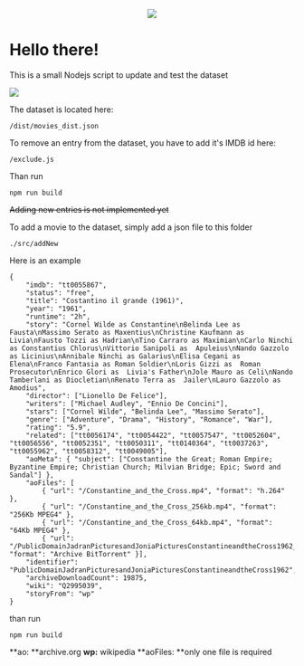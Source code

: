 <p align="center">
  <a href="https://cinedantan.com">
    <img src="https://cinedantan.com/logo192.png" />
  </a>
</p>

# Hello there!

This is a small Nodejs script to update and test the dataset

![](https://cdn.cinedantan.com/github/you-might-like.png)

The dataset is located here: 

    /dist/movies_dist.json

To remove an entry from the dataset, you have to add it's IMDB id here: 

    /exclude.js

Than run 

    npm run build

~~Adding new entries is not implemented yet~~

To add a movie to the dataset, simply add a json file to this folder

	./src/addNew

Here is an example

    {
        "imdb": "tt0055867",
        "status": "free",
        "title": "Costantino il grande (1961)",
        "year": "1961",
        "runtime": "2h",
        "story": "Cornel Wilde as Constantine\nBelinda Lee as Fausta\nMassimo Serato as Maxentius\nChristine Kaufmann as Livia\nFausto Tozzi as Hadrian\nTino Carraro as Maximian\nCarlo Ninchi as Constantius Chlorus\nVittorio Sanipoli as  Apuleius\nNando Gazzolo as Licinius\nAnnibale Ninchi as Galarius\nElisa Cegani as Elena\nFranco Fantasia as Roman Soldier\nLoris Gizzi as  Roman Prosecutor\nEnrico Glori as  Livia's Father\nJole Mauro as Celi\nNando Tamberlani as Diocletian\nRenato Terra as  Jailer\nLauro Gazzolo as Amodius",
        "director": ["Lionello De Felice"],
        "writers": ["Michael Audley", "Ennio De Concini"],
        "stars": ["Cornel Wilde", "Belinda Lee", "Massimo Serato"],
        "genre": ["Adventure", "Drama", "History", "Romance", "War"],
        "rating": "5.9",
        "related": ["tt0056174", "tt0054422", "tt0057547", "tt0052604", "tt0056556", "tt0052351", "tt0050311", "tt0140364", "tt0037263", "tt0055962", "tt0058312", "tt0049005"],
        "aoMeta": { "subject": ["Constantine the Great; Roman Empire; Byzantine Empire; Christian Church; Milvian Bridge; Epic; Sword and Sandal"] },
        "aoFiles": [
            { "url": "/Constantine_and_the_Cross.mp4", "format": "h.264" },
            { "url": "/Constantine_and_the_Cross_256kb.mp4", "format": "256Kb MPEG4" },
            { "url": "/Constantine_and_the_Cross_64kb.mp4", "format": "64Kb MPEG4" },
            { "url": "/PublicDomainJadranPicturesandJoniaPicturesConstantineandtheCross1962_archive.torrent", "format": "Archive BitTorrent" }],
        "identifier": "PublicDomainJadranPicturesandJoniaPicturesConstantineandtheCross1962",
        "archiveDownloadCount": 19875,
        "wiki": "Q2995039",
        "storyFrom": "wp"
    }

than run

	npm run build

**ao: **archive.org
**wp:** wikipedia
**aoFiles: **only one file is required

